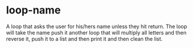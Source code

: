 # loop-name
A loop that asks the user for his/hers name unless they hit return. The loop will take  the name push it another loop that will multiply all letters and then reverse it, push it to a list and then print it and then clean the list.
